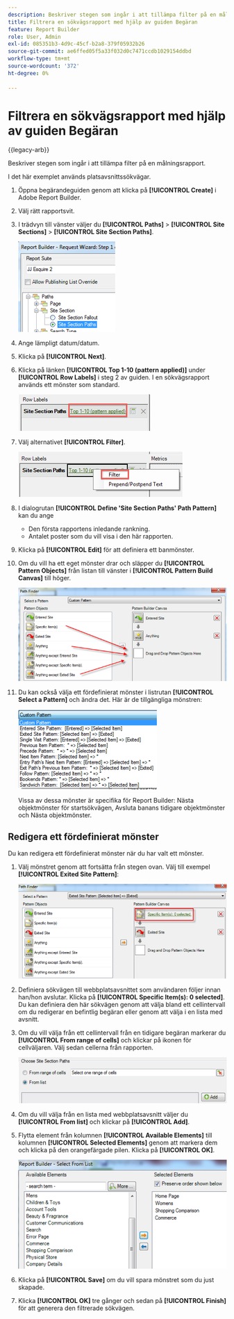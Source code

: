 ```yaml
---
description: Beskriver stegen som ingår i att tillämpa filter på en målningsrapport.
title: Filtrera en sökvägsrapport med hjälp av guiden Begäran
feature: Report Builder
role: User, Admin
exl-id: 085351b3-4d9c-45cf-b2a8-379f05932b26
source-git-commit: ae6ffed05f5a33f032d0c7471ccdb1029154ddbd
workflow-type: tm+mt
source-wordcount: '372'
ht-degree: 0%

---
```


# Filtrera en sökvägsrapport med hjälp av guiden Begäran

{{legacy-arb}}

Beskriver stegen som ingår i att tillämpa filter på en målningsrapport.

I det här exemplet används platsavsnittssökvägar.

1. Öppna begärandeguiden genom att klicka på **[!UICONTROL Create]** i Adobe Report Builder.
1. Välj rätt rapportsvit.
1. I trädvyn till vänster väljer du **[!UICONTROL Paths]** > **[!UICONTROL Site Sections]** > **[!UICONTROL Site Section Paths]**.

   ![Skärmbild med markerade sökvägar för webbplatsavsnitt.](assets/site_section_path_1.png)

1. Ange lämpligt datum/datum.

1. Klicka på **[!UICONTROL Next]**.

1. Klicka på länken **[!UICONTROL Top 1-10 (pattern applied)]** under **[!UICONTROL Row Labels]** i steg 2 av guiden. I en sökvägsrapport används ett mönster som standard.

   ![Skärmbild som visar standardmönstret för sökvägar.](assets/site_section_path_2.png)

1. Välj alternativet **[!UICONTROL Filter]**.

   ![Skärmbild som markerar filteralternativet.](assets/filter_option.png)

1. I dialogrutan **[!UICONTROL Define 'Site Section Paths' Path Pattern]** kan du ange
   * Den första rapportens inledande rankning.
   * Antalet poster som du vill visa i den här rapporten.
1. Klicka på **[!UICONTROL Edit]** för att definiera ett banmönster.

1. Om du vill ha ett eget mönster drar och släpper du **[!UICONTROL Pattern Objects]** från listan till vänster i **[!UICONTROL Pattern Build Canvas]** till höger.

   ![](assets/custom_pattern.png)

1. Du kan också välja ett fördefinierat mönster i listrutan **[!UICONTROL Select a Pattern]** och ändra det. Här är de tillgängliga mönstren:

   ![](assets/select_a_pattern.png)

   Vissa av dessa mönster är specifika för Report Builder: Nästa objektmönster för startsökvägen, Avsluta banans tidigare objektmönster och Nästa objektmönster.

## Redigera ett fördefinierat mönster

Du kan redigera ett fördefinierat mönster när du har valt ett mönster.

1. Välj mönstret genom att fortsätta från stegen ovan. Välj till exempel **[!UICONTROL Exited Site Pattern]**:

   ![Skärmbild som framhäver det valda mönstret.](assets/exited_site_pattern.png)

1. Definiera sökvägen till webbplatsavsnittet som användaren följer innan han/hon avslutar. Klicka på **[!UICONTROL Specific Item(s): 0 selected]**. Du kan definiera den här sökvägen genom att välja bland ett cellintervall om du redigerar en befintlig begäran eller genom att välja i en lista med avsnitt.

1. Om du vill välja från ett cellintervall från en tidigare begäran markerar du **[!UICONTROL From range of cells]** och klickar på ikonen för cellväljaren. Välj sedan cellerna från rapporten.

   ![Skärmbild som visar alternativen för att välja Från ett cellintervall eller från en lista.](assets/choose_site_section_paths.png)

1. Om du vill välja från en lista med webbplatsavsnitt väljer du **[!UICONTROL From list]** och klickar på **[!UICONTROL Add]**.

1. Flytta element från kolumnen **[!UICONTROL Available Elements]** till kolumnen **[!UICONTROL Selected Elements]** genom att markera dem och klicka på den orangefärgade pilen. Klicka på **[!UICONTROL OK]**.

   ![Skärmbild som visar tillgängliga element och markerade element.](assets/move_site_section_elements.png)

1. Klicka på **[!UICONTROL Save]** om du vill spara mönstret som du just skapade.

1. Klicka **[!UICONTROL OK]** tre gånger och sedan på **[!UICONTROL Finish]** för att generera den filtrerade sökvägen.
